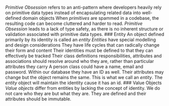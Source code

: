 *Primitive Obsession* refers to an anti-pattern where developers heavily
rely on primitive data types instead of encapsulating related data into
well-defined domain objects When *primitives* are spammed in a codebase,
the resulting code can become cluttered and harder to read. *Primitive
Obsession* leads to a lack of type safety, as there is no inherent
structure or validation associated with primitive data types. \###
Entity An object defined primarily by its identity is called an *entity*
*Entities* have special modelling and design considerations They have
life cycles that can radically change their form and content Their
identities must be defined to that they can effectively be tracked Their
class definitions responsibilities, attributes and associations should
resolve around who they are, rather than particular attributes they
carry A person class could have a name, email and password. Within our
database they have an ID as well. Their attributes may change but the
object remains the same. This is what we call an *entity*. The *entity*
object will maintain the identity cause it has an id. \### Value Objects
*Value objects* differ from entities by lacking the concept of identity.
We do not care who they are but what they are. They are defined and
their attributes should be immutable.
